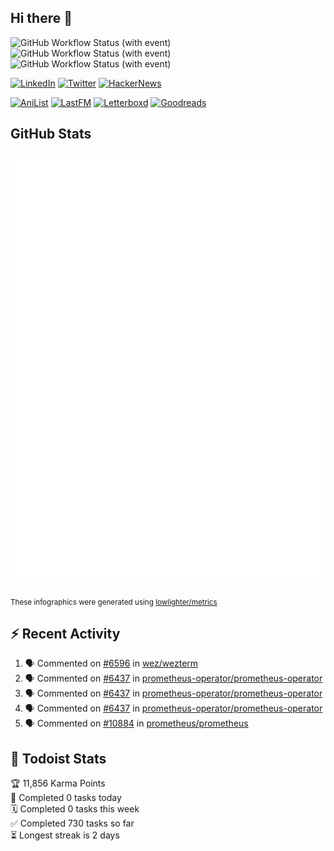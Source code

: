 ## Hi there 👋

![GitHub Workflow Status (with event)](https://img.shields.io/github/actions/workflow/status/PrayagS/PrayagS/metrics.yml?style=plastic&label=GitHub%20metrics)
![GitHub Workflow Status (with event)](https://img.shields.io/github/actions/workflow/status/PrayagS/PrayagS/github-recent-activity.yml?style=plastic&label=GitHub%20recent%20activity)
![GitHub Workflow Status (with event)](https://img.shields.io/github/actions/workflow/status/PrayagS/PrayagS/todoist.yml?style=plastic&label=Todoist%20activity)

[![LinkedIn](https://img.shields.io/badge/linkedin-%231E77B5.svg?&style=flat&logo=linkedin&logoColor=white)](https://linkedin.com/in/prayag-savsani)
[![Twitter](https://img.shields.io/badge/twitter-%2300acee.svg?&style=flat&logo=twitter&logoColor=white)](https://twitter.com/PrayagSavsani)
[![HackerNews](https://img.shields.io/hackernews/user-karma/PrayagS?style=flat&logo=ycombinator&logoColor=%23f0652f&labelColor=%23ffffff&color=%23f0652f)](https://news.ycombinator.com/user?id=PrayagS)

[![AniList](https://img.shields.io/badge/%20Prayagmatic-%2520?logo=anilist&logoColor=%2302A9FF&color=%23ffffff)](https://anilist.co/user/Prayagmatic/)
[![LastFM](https://img.shields.io/badge/%20PrayagS527-%2520?logo=lastdotfm&logoColor=%23ffffff&color=%23d51007)](https://www.last.fm/user/PrayagS527)
[![Letterboxd](https://img.shields.io/badge/%20Prayagmatic-%2520?logo=letterboxd&logoColor=%23202830&color=%23ffffff)](https://letterboxd.com/Prayagmatic/)
[![Goodreads](https://img.shields.io/badge/%20Prayagmatic-%2520?logo=goodreads&logoColor=%2375420e&color=%23e9e5cd)](https://www.goodreads.com/user/show/170988088-prayagmatic)

## GitHub Stats

![](./col1.metrics.svg)

<sub>These infographics were generated using [lowlighter/metrics](https://github.com/lowlighter/metrics)</sub>

## :zap: Recent Activity

<!--START_SECTION:activity-->
1. 🗣 Commented on [#6596](https://github.com/wez/wezterm/issues/6596#issuecomment-2621587446) in [wez/wezterm](https://github.com/wez/wezterm)
2. 🗣 Commented on [#6437](https://github.com/prometheus-operator/prometheus-operator/issues/6437#issuecomment-2621578699) in [prometheus-operator/prometheus-operator](https://github.com/prometheus-operator/prometheus-operator)
3. 🗣 Commented on [#6437](https://github.com/prometheus-operator/prometheus-operator/issues/6437#issuecomment-2621246285) in [prometheus-operator/prometheus-operator](https://github.com/prometheus-operator/prometheus-operator)
4. 🗣 Commented on [#6437](https://github.com/prometheus-operator/prometheus-operator/issues/6437#issuecomment-2620200612) in [prometheus-operator/prometheus-operator](https://github.com/prometheus-operator/prometheus-operator)
5. 🗣 Commented on [#10884](https://github.com/prometheus/prometheus/issues/10884#issuecomment-2607148177) in [prometheus/prometheus](https://github.com/prometheus/prometheus)
<!--END_SECTION:activity-->

## :memo: Todoist Stats

<!-- TODO-IST:START -->
🏆  11,856 Karma Points           
🌸  Completed 0 tasks today           
🗓  Completed 0 tasks this week           
✅  Completed 730 tasks so far           
⏳  Longest streak is 2 days
<!-- TODO-IST:END -->
